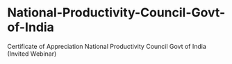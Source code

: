 # National-Productivity-Council-Govt-of-India
Certificate of Appreciation National Productivity Council Govt of India (Invited Webinar)
